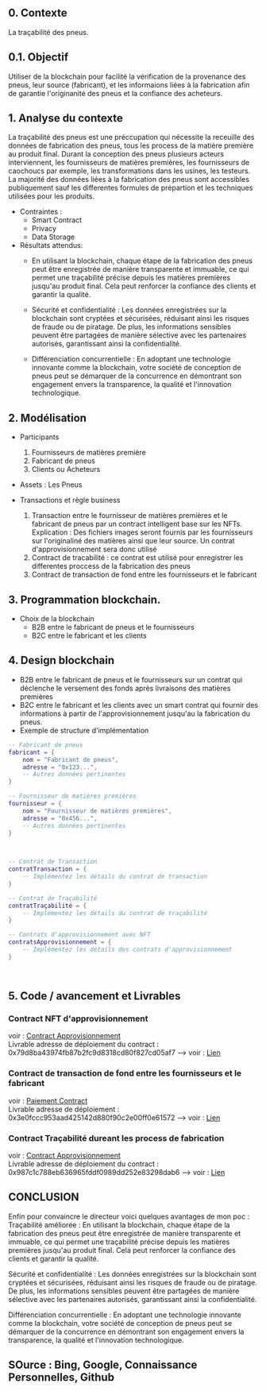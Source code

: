 ## 0. Contexte 
La traçabilité des pneus.
## 0.1. Objectif
Utiliser de la blockchain pour facilité la vérification de la provenance des pneus, leur source (fabricant), et les informaions liées à la fabrication afin de garantie l'originanité des pneus et la confiance des acheteurs.
## 1. Analyse du contexte 
La traçabilité des pneus est une préccupation qui nécessite la receuille des données de fabrication des pneus, tous les process de la matière première au produit final.
Durant la conception des pneus plusieurs acteurs interviennent, les fournisseurs de matières premières, les fournisseurs de caochoucs par exemple, les transformations dans les usines, les testeurs. La majorité des données liées à la fabrication des pneus sont accessibles publiquement sauf les differentes formules de prépartion et les techniques utilisées pour les produits. 

* Contraintes :
  - Smart Contract
  - Privacy
  - Data Storage
* Résultats attendus:
  - En utilisant la blockchain, chaque étape de la fabrication des pneus peut être enregistrée de manière transparente et immuable, ce qui permet une traçabilité précise depuis les matières premières jusqu'au produit final. Cela peut renforcer la confiance des clients et garantir la qualité.

  - Sécurité et confidentialité : Les données enregistrées sur la blockchain sont cryptées et sécurisées, réduisant ainsi les risques de fraude ou de piratage. De plus, les informations sensibles peuvent être partagées de manière sélective avec les partenaires autorisés, garantissant ainsi la confidentialité.

  - Différenciation concurrentielle : En adoptant une technologie innovante comme la blockchain, votre société de conception de pneus peut se démarquer de la concurrence en démontrant son engagement envers la transparence, la qualité et l'innovation technologique.

## 2. Modélisation
- Participants
   1. Fournisseurs de matières première
   2. Fabricant de pneus
   3. Clients ou Acheteurs
- Assets : Les Pneus
  
- Transactions et règle business
  1. Transaction entre le fournisseur de matières premières et le fabricant de pneus par un contract intelligent base sur les NFTs. <br/>
      Explication : Des fichiers images seront fournis par les fournisseurs sur l'originaliné des matières ainsi que leur source. Un contrat d'approvisionnement sera donc utilisé
  2. Contract de tracabilité : ce contrat est utilisé pour enregistrer les differentes proccess de la fabrication des pneus
  3. Contract de transaction de fond entre les fournisseurs et le fabricant

## 3. Programmation blockchain.
* Choix de la blockchain
    - B2B entre le fabricant de pneus et le fournisseurs
    - B2C entre le fabricant et les clients
        
## 4. Design blockchain 
- B2B entre le fabricant de pneus et le fournisseurs sur un contrat qui déclenche le versement des fonds après livraisons des matières premières
- B2C entre le fabricant et les clients avec un smart contrat qui fournir des informations à partir de l'approvisionnement jusqu'au la fabrication du pneus.
- Exemple de structure d'implémentation
````lua
-- Fabricant de pneus
fabricant = {
    nom = "Fabricant de pneus",
    adresse = "0x123...",
    -- Autres données pertinentes
}

-- Fournisseur de matières premières
fournisseur = {
    nom = "Fournisseur de matières premières",
    adresse = "0x456...",
    -- Autres données pertinentes
}

 

-- Contrat de Transaction
contratTransaction = {
    -- Implémentez les détails du contrat de transaction
}

-- Contrat de Traçabilité
contratTraçabilité = {
    -- Implémentez les détails du contrat de traçabilité
}

-- Contrats d'approvisionnement avec NFT
contratsApprovisionnement = {
    -- Implémentez les détails des contrats d'approvisionnement
}

 
````
## 5. Code / avancement et Livrables

### Contract NFT d'approvisionnement
voir : <a href="https://github.com/Affog7/posmeReact/tree/master/contract_approvi.sol"> Contract Approvisionnement</a> <br/>
Livrable adresse de déploiement du contract :  0x79d8ba43974fb87b2fc9d8318cd80f827cd05af7
--> voir : <a href="https://holesky.beaconcha.in/tx/0x6ddf3aaec4803d9449278fea7ad5e1b01a02a5d939658c60d4bfdc99d1bdb0f9"> Lien </a>

### Contract de transaction de fond entre les fournisseurs et le fabricant
voir : <a href="https://github.com/Affog7/posmeReact/blob/master/TransactionContract.sol"> Paiement Contract</a> <br/>
Livrable adresse de déploiement :  0x3e0fccc953aad425142d880f90c2e00ff0e61572
--> voir : <a href="https://holesky.beaconcha.in/tx/0xb8214d7aba59a8c7a871f8ff0447b6d13120e51cd2e6e83c10bccb022af0de77"> Lien </a>

### Contract Traçabilité dureant les process de fabrication
voir : <a href="https://github.com/Affog7/posmeReact/tree/master/TracabilitePneus.sol"> Contract Approvisionnement</a> <br/>
Livrable adresse de déploiement du contract :  0x987c1c788eb636965fddf0989dd252e83298dab6
--> voir : <a href="https://holesky.beaconcha.in/tx/0x498f7e3f0728bc19d8afbe783d3a1b5e0d114e4cec1a653ee00ef54d5c71a693"> Lien </a>



## CONCLUSION
Enfin pour convaincre le directeur voici quelques avantages de mon poc : <br/>
Traçabilité améliorée : En utilisant la blockchain, chaque étape de la fabrication des pneus peut être enregistrée de manière transparente et immuable, ce qui permet une traçabilité précise depuis les matières premières jusqu'au produit final. Cela peut renforcer la confiance des clients et garantir la qualité.

Sécurité et confidentialité : Les données enregistrées sur la blockchain sont cryptées et sécurisées, réduisant ainsi les risques de fraude ou de piratage. De plus, les informations sensibles peuvent être partagées de manière sélective avec les partenaires autorisés, garantissant ainsi la confidentialité.

Différenciation concurrentielle : En adoptant une technologie innovante comme la blockchain, votre société de conception de pneus peut se démarquer de la concurrence en démontrant son engagement envers la transparence, la qualité et l'innovation technologique.

## SOurce : Bing, Google, Connaissance Personnelles, Github
